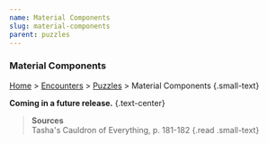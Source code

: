```yaml
---
name: Material Components
slug: material-components
parent: puzzles
---
```

### Material Components
[Home](dm-operations-center) > [Encounters](encounters-menu) > [Puzzles](puzzles) > Material Components {.small-text}

**Coming in a future release.** {.text-center}


> **Sources** <br/>
> Tasha's Cauldron of Everything, p. 181-182
{.read .small-text}

